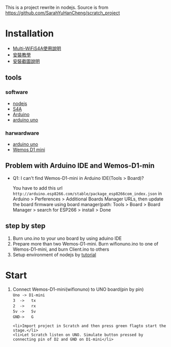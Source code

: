 This is a project rewrite in nodejs. Source is from https://github.com/SarahYuHanCheng/scratch_project

# Installation

* [Multi-WiFiS4A使用說明](goo.gl/t2iEq3)
* [安裝教學](https://hackmd.io/s/SyjIY4ZVZ)
* [安裝截圖說明](https://hackmd.io/s/B1bSCBzUb)

## tools
### software
<ul>
	<li><a href="https://nodejs.org/en/">nodejs</a></li>
	<li><a href="http://s4a.cat/#downloads">S4A</a></li>
	<li><a href="https://www.arduino.cc/en/Main/Software">Arduino</a></li>
	<li><a href="">arduino uno</a></li>
</ul>

### harwardware

<ul>
	<li><a href="https://www.arduino.cc/en/Main/ArduinoBoardUno">arduino uno</a></li>
	<li><a href="https://wiki.wemos.cc/products:d1:d1_mini">Wemos D1 mini</a></li>
</ul>

## Problem with Arduino IDE and Wemos-D1-min
<ul>
	<li>Q1: I can't find Wemos-D1-mini in Arduino IDE(Tools > Board)? </li>
		<p>You have to add this url <code>http://arduino.esp8266.com/stable/package_esp8266com_index.json</code> in Arduino > Perferences > Additional Boards Manager URLs, then update the board firmware using board manager(path: Tools > Board > Board Manager > search for ESP266 > install > Done  </p>
</ul>

## step by step

<ol>
	<li>Burn uno.ino to your uno board by using aduino IDE</li>
	<li>Prepare more than two Wemos-D1-mini. Burn wifionuno.ino to one of Wemos-D1-mini, and burn Client.ino to others</li>
	<li>Setup environment of nodejs by <a href="https://nodejs.org/en/download/">tutorial</a></li>
	
</ol>

# Start
<ol>
	<li>Connect Wemos-D1-mini(wifionuno) to UNO board(pin by pin)<br><code>Uno -> D1-mini</code><br> 
								 <code>3  ->   tx  </code> <br>
								 <code>2  ->   rx  </code> <br>
								 <code>5v ->   5v  </code> <br>
								 <code>GND->   G</code></li>
								 
	<li>Import project in Scratch and then press green flagto start the stage.</li>
	<li>Let Scratch listen on UNO. Simulate button pressed by connecting pin of D2 and GND on D1-mini</li>

</ol>
